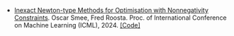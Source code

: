 - [Inexact Newton-type Methods for Optimisation with Nonnegativity Constraints](https://arxiv.org/abs/2405.12401). Oscar Smee, Fred Roosta. Proc. of International Conference on Machine Learning (ICML), 2024. [[Code]](https://github.com/oscar-99/ProjectedNewton)

